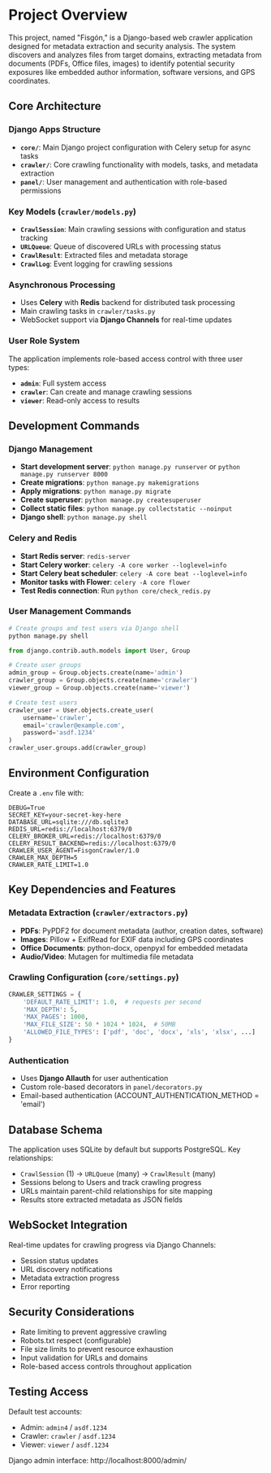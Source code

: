 # Project Overview

This project, named "Fisgón," is a Django-based web crawler application designed for metadata extraction and security analysis. The system discovers and analyzes files from target domains, extracting metadata from documents (PDFs, Office files, images) to identify potential security exposures like embedded author information, software versions, and GPS coordinates.

## Core Architecture

### Django Apps Structure
- **`core/`**: Main Django project configuration with Celery setup for async tasks
- **`crawler/`**: Core crawling functionality with models, tasks, and metadata extraction
- **`panel/`**: User management and authentication with role-based permissions

### Key Models (`crawler/models.py`)
- **`CrawlSession`**: Main crawling sessions with configuration and status tracking
- **`URLQueue`**: Queue of discovered URLs with processing status
- **`CrawlResult`**: Extracted files and metadata storage  
- **`CrawlLog`**: Event logging for crawling sessions

### Asynchronous Processing
- Uses **Celery** with **Redis** backend for distributed task processing
- Main crawling tasks in `crawler/tasks.py`
- WebSocket support via **Django Channels** for real-time updates

### User Role System
The application implements role-based access control with three user types:
- **`admin`**: Full system access
- **`crawler`**: Can create and manage crawling sessions
- **`viewer`**: Read-only access to results

## Development Commands

### Django Management
- **Start development server**: `python manage.py runserver` or `python manage.py runserver 8000`
- **Create migrations**: `python manage.py makemigrations`
- **Apply migrations**: `python manage.py migrate`
- **Create superuser**: `python manage.py createsuperuser`
- **Collect static files**: `python manage.py collectstatic --noinput`
- **Django shell**: `python manage.py shell`

### Celery and Redis
- **Start Redis server**: `redis-server`
- **Start Celery worker**: `celery -A core worker --loglevel=info`
- **Start Celery beat scheduler**: `celery -A core beat --loglevel=info`
- **Monitor tasks with Flower**: `celery -A core flower`
- **Test Redis connection**: Run `python core/check_redis.py`

### User Management Commands
```python
# Create groups and test users via Django shell
python manage.py shell

from django.contrib.auth.models import User, Group

# Create user groups
admin_group = Group.objects.create(name='admin')
crawler_group = Group.objects.create(name='crawler')
viewer_group = Group.objects.create(name='viewer')

# Create test users
crawler_user = User.objects.create_user(
    username='crawler',
    email='crawler@example.com', 
    password='asdf.1234'
)
crawler_user.groups.add(crawler_group)
```

## Environment Configuration

Create a `.env` file with:
```
DEBUG=True
SECRET_KEY=your-secret-key-here
DATABASE_URL=sqlite:///db.sqlite3
REDIS_URL=redis://localhost:6379/0
CELERY_BROKER_URL=redis://localhost:6379/0
CELERY_RESULT_BACKEND=redis://localhost:6379/0
CRAWLER_USER_AGENT=FisgonCrawler/1.0
CRAWLER_MAX_DEPTH=5
CRAWLER_RATE_LIMIT=1.0
```

## Key Dependencies and Features

### Metadata Extraction (`crawler/extractors.py`)
- **PDFs**: PyPDF2 for document metadata (author, creation dates, software)
- **Images**: Pillow + ExifRead for EXIF data including GPS coordinates
- **Office Documents**: python-docx, openpyxl for embedded metadata
- **Audio/Video**: Mutagen for multimedia file metadata

### Crawling Configuration (`core/settings.py`)
```python
CRAWLER_SETTINGS = {
    'DEFAULT_RATE_LIMIT': 1.0,  # requests per second
    'MAX_DEPTH': 5,
    'MAX_PAGES': 1000, 
    'MAX_FILE_SIZE': 50 * 1024 * 1024,  # 50MB
    'ALLOWED_FILE_TYPES': ['pdf', 'doc', 'docx', 'xls', 'xlsx', ...]
}
```

### Authentication
- Uses **Django Allauth** for user authentication
- Custom role-based decorators in `panel/decorators.py`
- Email-based authentication (ACCOUNT_AUTHENTICATION_METHOD = 'email')

## Database Schema

The application uses SQLite by default but supports PostgreSQL. Key relationships:
- `CrawlSession` (1) → `URLQueue` (many) → `CrawlResult` (many)
- Sessions belong to Users and track crawling progress
- URLs maintain parent-child relationships for site mapping
- Results store extracted metadata as JSON fields

## WebSocket Integration

Real-time updates for crawling progress via Django Channels:
- Session status updates
- URL discovery notifications  
- Metadata extraction progress
- Error reporting

## Security Considerations

- Rate limiting to prevent aggressive crawling
- Robots.txt respect (configurable)
- File size limits to prevent resource exhaustion
- Input validation for URLs and domains
- Role-based access controls throughout application

## Testing Access

Default test accounts:
- Admin: `admin4` / `asdf.1234`
- Crawler: `crawler` / `asdf.1234`  
- Viewer: `viewer` / `asdf.1234`

Django admin interface: http://localhost:8000/admin/